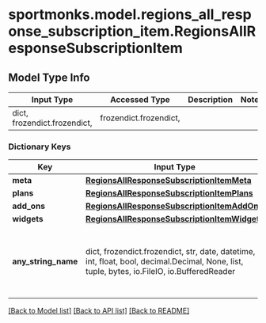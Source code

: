 # sportmonks.model.regions_all_response_subscription_item.RegionsAllResponseSubscriptionItem

## Model Type Info
Input Type | Accessed Type | Description | Notes
------------ | ------------- | ------------- | -------------
dict, frozendict.frozendict,  | frozendict.frozendict,  |  | 

### Dictionary Keys
Key | Input Type | Accessed Type | Description | Notes
------------ | ------------- | ------------- | ------------- | -------------
**meta** | [**RegionsAllResponseSubscriptionItemMeta**](RegionsAllResponseSubscriptionItemMeta.md) | [**RegionsAllResponseSubscriptionItemMeta**](RegionsAllResponseSubscriptionItemMeta.md) |  | [optional] 
**plans** | [**RegionsAllResponseSubscriptionItemPlans**](RegionsAllResponseSubscriptionItemPlans.md) | [**RegionsAllResponseSubscriptionItemPlans**](RegionsAllResponseSubscriptionItemPlans.md) |  | [optional] 
**add_ons** | [**RegionsAllResponseSubscriptionItemAddOns**](RegionsAllResponseSubscriptionItemAddOns.md) | [**RegionsAllResponseSubscriptionItemAddOns**](RegionsAllResponseSubscriptionItemAddOns.md) |  | [optional] 
**widgets** | [**RegionsAllResponseSubscriptionItemWidgets**](RegionsAllResponseSubscriptionItemWidgets.md) | [**RegionsAllResponseSubscriptionItemWidgets**](RegionsAllResponseSubscriptionItemWidgets.md) |  | [optional] 
**any_string_name** | dict, frozendict.frozendict, str, date, datetime, int, float, bool, decimal.Decimal, None, list, tuple, bytes, io.FileIO, io.BufferedReader | frozendict.frozendict, str, BoolClass, decimal.Decimal, NoneClass, tuple, bytes, FileIO | any string name can be used but the value must be the correct type | [optional]

[[Back to Model list]](../../README.md#documentation-for-models) [[Back to API list]](../../README.md#documentation-for-api-endpoints) [[Back to README]](../../README.md)

